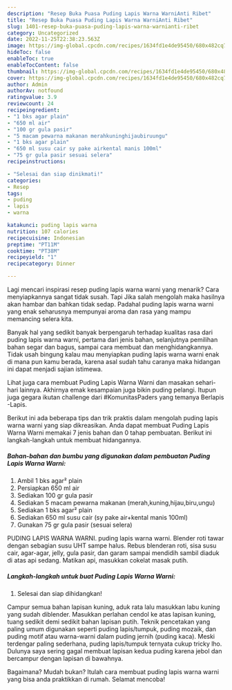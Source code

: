 ```yaml
---
description: "Resep Buka Puasa Puding Lapis Warna WarniAnti Ribet"
title: "Resep Buka Puasa Puding Lapis Warna WarniAnti Ribet"
slug: 1401-resep-buka-puasa-puding-lapis-warna-warnianti-ribet
category: Uncategorized
date: 2022-11-25T22:38:23.563Z
image: https://img-global.cpcdn.com/recipes/1634fd1e4de95450/680x482cq70/puding-lapis-warna-warni-foto-resep-utama.jpg
hideToc: false
enableToc: true
enableTocContent: false
thumbnail: https://img-global.cpcdn.com/recipes/1634fd1e4de95450/680x482cq70/puding-lapis-warna-warni-foto-resep-utama.jpg
cover: https://img-global.cpcdn.com/recipes/1634fd1e4de95450/680x482cq70/puding-lapis-warna-warni-foto-resep-utama.jpg
author: Admin
authorAv: notfound
ratingvalue: 3.9
reviewcount: 24
recipeingredient:
- "1 bks agar plain"
- "650 ml air"
- "100 gr gula pasir"
- "5 macam pewarna makanan merahkuninghijaubiruungu"
- "1 bks agar plain"
- "650 ml susu cair sy pake airkental manis 100ml"
- "75 gr gula pasir sesuai selera"
recipeinstructions:

- "Selesai dan siap dinikmati!"
categories:
- Resep
tags:
- puding
- lapis
- warna

katakunci: puding lapis warna 
nutrition: 107 calories
recipecuisine: Indonesian
preptime: "PT11M"
cooktime: "PT38M"
recipeyield: "1"
recipecategory: Dinner

---
```



Lagi mencari inspirasi resep puding lapis warna warni yang menarik? Cara menyiapkannya sangat tidak susah. Tapi Jika salah mengolah maka hasilnya akan hambar dan bahkan tidak sedap. Padahal puding lapis warna warni yang enak seharusnya mempunyai aroma dan rasa yang mampu memancing selera kita.


Banyak hal yang sedikit banyak berpengaruh terhadap kualitas rasa dari puding lapis warna warni, pertama dari jenis bahan, selanjutnya pemilihan bahan segar dan bagus, sampai cara membuat dan menghidangkannya. Tidak usah bingung kalau mau menyiapkan puding lapis warna warni enak di mana pun kamu berada, karena asal sudah tahu caranya maka hidangan ini dapat menjadi sajian istimewa.

Lihat juga cara membuat Puding Lapis Warna Warni dan masakan sehari-hari lainnya. Akhirnya emak kesampaian juga bikin puding pelangi. Itupun juga gegara ikutan challenge dari #KomunitasPaders yang temanya Berlapis -Lapis.


Berikut ini ada beberapa tips dan trik praktis dalam mengolah puding lapis warna warni yang siap dikreasikan. Anda dapat membuat Puding Lapis Warna Warni memakai 7 jenis bahan dan 0 tahap pembuatan. Berikut ini langkah-langkah untuk membuat hidangannya.

<!--inarticleads1-->

##### Bahan-bahan dan bumbu yang digunakan dalam pembuatan Puding Lapis Warna Warni:

1. Ambil 1 bks agar² plain
1. Persiapkan 650 ml air
1. Sediakan 100 gr gula pasir
1. Sediakan 5 macam pewarna makanan (merah,kuning,hijau,biru,ungu)
1. Sediakan 1 bks agar² plain
1. Sediakan 650 ml susu cair (sy pake air+kental manis 100ml)
1. Gunakan 75 gr gula pasir (sesuai selera)


PUDING LAPIS WARNA WARNI. puding lapis warna warni. Blender roti tawar dengan sebagian susu UHT sampe halus. Rebus blenderan roti, sisa susu cair, agar-agar, jelly, gula pasir, dan garam sampai mendidih sambil diaduk di atas api sedang. Matikan api, masukkan cokelat masak putih. 

<!--inarticleads2-->

##### Langkah-langkah untuk buat Puding Lapis Warna Warni:


1. Selesai dan siap dihidangkan!

Campur semua bahan lapisan kuning, aduk rata lalu masukkan labu kuning yang sudah diblender. Masukkan perlahan cendol ke atas lapisan kuning, tuang sedikit demi sedikit bahan lapisan putih. Teknik pencetakan yang paling umum digunakan seperti puding lapis/tumpuk, puding mozaik, dan puding motif atau warna-warni dalam puding jernih (puding kaca). Meski terdengar paling sederhana, puding lapis/tumpuk ternyata cukup tricky lho. Dulunya saya sering gagal membuat lapisan kedua puding karena jebol dan bercampur dengan lapisan di bawahnya. 

Bagaimana? Mudah bukan? Itulah cara membuat puding lapis warna warni yang bisa anda praktikkan di rumah. Selamat mencoba!
